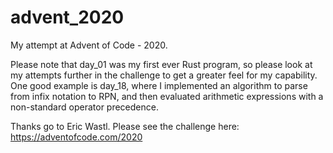 # advent_2020

My attempt at Advent of Code - 2020.

Please note that day_01 was my first ever Rust program, so please look at my attempts further in the challenge to get a greater feel for my capability. One good example is day_18, where I implemented an algorithm to parse from infix notation to RPN, and then evaluated arithmetic expressions with a non-standard operator precedence.

Thanks go to Eric Wastl. Please see the challenge here:
https://adventofcode.com/2020
